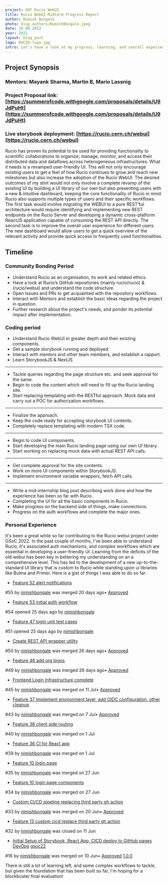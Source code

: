 ```yaml
---
project: HSF Rucio WebUI
title: Rucio WebUI Midterm Progress Report 
author: Nimish Bongale
photo: blog_authors/NimishBongale.jpeg
date: 18.08.2022 
year: 2022
layout: blog_post
logo: RUCIO-logo.jpg
intro: Let’s have a look at my progress, learning, and overall experience during the GSoC 2022 period, shall we?
---
```


## Project Synopsis

### Mentors: Mayank Sharma, Martin B, Mario Lassnig
### Project Proposal link: [https://summerofcode.withgoogle.com/proposals/details/U9JdPuHt](https://summerofcode.withgoogle.com/proposals/details/U9JdPuHt)
### Live storybook deployment: [https://rucio.cern.ch/webui](https://rucio.cern.ch/webui)

Rucio has proven its potential to be used for providing functionality to scientific collaborations to organize, manage, monitor, and access their distributed data and dataflows across heterogeneous infrastructures. What it needs is a revamped user-friendly UI. This will not only encourage existing users to get a feel of how Rucio continues to grow and reach new milestones but also increase the adoption of the Rucio WebUI. The desired outcomes of my stint would not only involve a complete revamp of the existing UI by building a UI library of our own but also presenting users with a new & intuitive dashboard, keeping the core functionality of Rucio in mind. Rucio also supports multiple types of users and their specific workflows. The first task would involve migrating the WEBUI to a pure REST’ful architecture would require identifying and implementing new REST endpoints on the Rucio Server and developing a dynamic cross-platform ReactJS application capable of consuming the REST API directly. The second task is to improve the overall user experience for different ‌users. The new dashboard would allow users to get a quick overview of the relevant activity and provide quick access to frequently used functionalities.

## Timeline

### Community Bonding Period

- Understand Rucio as an organisation, its work and related ethics.
- Have a look at Rucio’s GitHub repositories (mainly rucio/rucio) & (rucio/webui) and understand the code structure.
- Open Issues and PRs to get acquainted with the repository workflows.
- Interact with Mentors and establish the basic ideas regarding the project in question.
- Further research about the project's needs, and ponder its potential impact after implementation.

### Coding period

- Understand Rucio WebUI in greater depth and their existing components.
- Get a sample storybook running and deployed.
- Interact with mentors and other team members, and establish a rapport.
- Learn StorybookJS & NextJS

---

- Tackle queries regarding the page structure etc. and seek approval for the same.
- Begin to code the content which will need to fill up the Rucio landing site.
- Start replacing templating with the RESTful approach. Mock data and carry out a POC for authorization workflows.

---

- Finalize the approach.
- Keep the code ready for accepting storybook UI contents.
- Completely replace templating with modern TSX code.

---

- Begin to code UI components.
- Start developing the main Rucio landing page using our own UI library.
- Start working on replacing mock data with actual REST API calls.

---

- Get complete approval for the site contents.
- Work on more UI components within StorybookJS.
- Implement environment variable wrappers, fetch API calls.

---

- Write a mid-internship blog post describing work done and how the experience has been so far with Rucio.
- Completing the UI for all the basic components in Rucio.
- Make progress on the backend side of things, make connections.
- Progress on the auth workflows and complete the major ones.

### Personal Experience

It's been a great while so far contributing to the Rucio webui project under GSoC 2022. In the past couple of months, I've been able to understand Rucio, it's associated auth mechanisms, and complex workflows which are essential in developing a user-friendly UI. Learning from the deficits of the old webui has been key in bettering my understanding on an a comprehensive level. This has led to the development of a new up-to-the-standard UI library that is custom to Rucio while standing upon ui libraries like Bulma and Primer. Here is a gist of things I was able to do so far: <br />

- [Feature 52 alert notifications](https://github.com/rucio/webui/pull/55)

#55 by [nimishbongale](https://github.com/rucio/webui/issues?q=is%3Apr+author%3Animishbongale) was merged 20 days ago• [Approved](https://github.com/rucio/webui/pull/55#partial-pull-merging)

- [Feature 53 initial auth workflow](https://github.com/rucio/webui/pull/54)

#54 opened 25 days ago by [nimishbongale](https://github.com/rucio/webui/issues?q=is%3Apr+is%3Aopen+author%3Animishbongale)

- [Feature 47 login unit test cases](https://github.com/rucio/webui/pull/51)

#51 opened 25 days ago by [nimishbongale](https://github.com/rucio/webui/issues?q=is%3Apr+is%3Aopen+author%3Animishbongale)

- [Create REST API wrapper utility](https://github.com/rucio/webui/pull/50)

#50 by [nimishbongale](https://github.com/rucio/webui/issues?q=is%3Apr+author%3Animishbongale) was merged 26 days ago• [Approved](https://github.com/rucio/webui/pull/50#partial-pull-merging)

- [Feature 46 add org logos](https://github.com/rucio/webui/pull/49)

#49 by [nimishbongale](https://github.com/rucio/webui/issues?q=is%3Apr+author%3Animishbongale) was merged 26 days ago• [Approved](https://github.com/rucio/webui/pull/49#partial-pull-merging)

- [Frontend Login Infrastructure complete](https://github.com/rucio/webui/pull/45)

#45 by [nimishbongale](https://github.com/rucio/webui/issues?q=is%3Apr+author%3Animishbongale) was merged on 11 Jul• [Approved](https://github.com/rucio/webui/pull/45#partial-pull-merging)

- [Feature 37 Implement environment layer, add OIDC configuration, other cleanup](https://github.com/rucio/webui/pull/43)

#43 by [nimishbongale](https://github.com/rucio/webui/issues?q=is%3Apr+author%3Animishbongale) was merged on 7 Jul• [Approved](https://github.com/rucio/webui/pull/43#partial-pull-merging)

- [Feature 38 client side routing](https://github.com/rucio/webui/pull/40)

#40 by [nimishbongale](https://github.com/rucio/webui/issues?q=is%3Apr+author%3Animishbongale) was merged on 1 Jul

- [Feature 36 CI for React app](https://github.com/rucio/webui/pull/39)

#39 by [nimishbongale](https://github.com/rucio/webui/issues?q=is%3Apr+author%3Animishbongale) was merged on 1 Jul

- [Feature 10 login page](https://github.com/rucio/webui/pull/35)

#35 by [nimishbongale](https://github.com/rucio/webui/issues?q=is%3Apr+author%3Animishbongale) was merged on 27 Jun

- [Feature 10 login page components](https://github.com/rucio/webui/pull/34)

#34 by [nimishbongale](https://github.com/rucio/webui/issues?q=is%3Apr+author%3Animishbongale) was merged on 27 Jun

- [Custom CI/CD pipeline replacing third party gh action](https://github.com/rucio/webui/pull/33)

#33 by [nimishbongale](https://github.com/rucio/webui/issues?q=is%3Apr+author%3Animishbongale) was merged on 20 Jun• [Approved](https://github.com/rucio/webui/pull/33#partial-pull-merging)

- [Feature 13 custom cicd replace third party gh action](https://github.com/rucio/webui/pull/32)

#32 by [nimishbongale](https://github.com/rucio/webui/issues?q=is%3Apr+author%3Animishbongale) was closed on 11 Jun

- [Initial Setup of Storybook, React App, CICD deploy to GitHub pages](https://github.com/rucio/webui/pull/16) [DevOps](https://github.com/rucio/webui/issues?q=is%3Apr+author%3Animishbongale+label%3ADevOps) [gsoc22](https://github.com/rucio/webui/issues?q=is%3Apr+author%3Animishbongale+label%3Agsoc22)

#16 by [nimishbongale](https://github.com/rucio/webui/issues?q=is%3Apr+author%3Animishbongale) was merged on 10 Jun• [Approved](https://github.com/rucio/webui/pull/16#partial-pull-merging) [1.0.0](https://github.com/rucio/webui/milestone/1)

There is still a lot of learning left, and some complex workflows to tackle, but given the foundation that has been built so far, I'm hoping for a blockbuster final evaluation!
